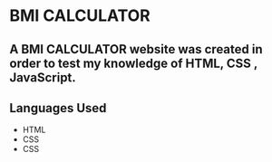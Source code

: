 # BMI CALCULATOR
## A BMI CALCULATOR website was created in order to test my knowledge of HTML, CSS , JavaScript.


## Languages Used
<ul>
  <li>
    HTML
  </li>
  <li> 
    CSS
  </li>
   <li> 
    CSS
  </li>

